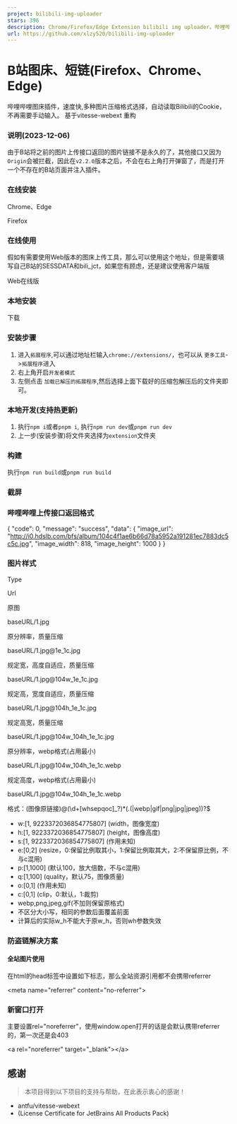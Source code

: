 ```yaml
---
project: bilibili-img-uploader
stars: 396
description: Chrome/Firefox/Edge Extension bilibili img uploader。哔哩哔哩图床上传插件.https://chrome.google.com/webstore/detail/b%E7%AB%99%E5%9B%BE%E5%BA%8A/domljbndjbjgpkhdbmfgmiclggdfojnd?hl=zh-CN
url: https://github.com/xlzy520/bilibili-img-uploader
---
```


B站图床、短链(Firefox、Chrome、Edge)
============================

哔哩哔哩图床插件，速度快,多种图片压缩格式选择，自动读取Bilibili的Cookie，不再需要手动输入。 基于vitesse-webext 重构

### 说明(2023-12-06)

由于B站将之前的图片上传接口返回的图片链接不是永久的了，其他接口又因为`Origin`会被拦截，因此在`v2.2.0`版本之后，不会在右上角打开弹窗了，而是打开一个不存在的B站页面并注入插件。

### 在线安装

Chrome、Edge

Firefox

### 在线使用

假如有需要使用Web版本的图床上传工具，那么可以使用这个地址，但是需要填写自己B站的SESSDATA和bili\_jct，如果您有顾虑，还是建议使用客户端版

Web在线版

### 本地安装

下载

### 安装步骤

1.  进入`拓展程序`,可以通过地址栏输入`chrome://extensions/`，也可以从 `更多工具`\->`拓展程序`进入
2.  右上角开启`开发者模式`
3.  左侧点击 `加载已解压的拓展程序`,然后选择上面下载好的压缩包解压后的文件夹即可。

### 本地开发(支持热更新)

1.  执行`npm i`或者`pnpm i`, 执行`npm run dev`或`pnpm run dev`
2.  上一步(安装步骤)将文件夹选择为`extension`文件夹

### 构建

执行`npm run build`或`pnpm run build`

### 截屏

### 哔哩哔哩上传接口返回格式

{
    "code": 0,
    "message": "success",
    "data": {
        "image\_url": "http://i0.hdslb.com/bfs/album/104c4f1ae6b66d78a5952a191281ec7883dc5c5c.jpg",
        "image\_width": 818,
        "image\_height": 1000
    }
}

### 图片样式

Type

Url

原图

baseURL/1.jpg

原分辨率，质量压缩

baseURL/1.jpg@1e\_1c.jpg

规定宽，高度自适应，质量压缩

baseURL/1.jpg@104w\_1e\_1c.jpg

规定高，宽度自适应，质量压缩

baseURL/1.jpg@104h\_1e\_1c.jpg

规定高宽，质量压缩

baseURL/1.jpg@104w\_104h\_1e\_1c.jpg

原分辨率，webp格式(占用最小)

baseURL/1.jpg@104w\_104h\_1e\_1c.webp

规定高度，webp格式(占用最小)

baseURL/1.jpg@104w\_104h\_1e\_1c.webp

格式：(图像原链接)@(\\d+\[whsepqoc\]\_?)\*(.(|webp|gif|png|jpg|jpeg))?$

-   w:\[1, 9223372036854775807\] (width，图像宽度)
-   h:\[1, 9223372036854775807\] (height，图像高度)
-   s:\[1, 9223372036854775807\] (作用未知)
-   e:\[0,2\] (resize，0:保留比例取其小，1:保留比例取其大，2:不保留原比例，不与c混用)
-   p:\[1,1000\] (默认100，放大倍数，不与c混用)
-   q:\[1,100\] (quality，默认75，图像质量)
-   o:\[0,1\] (作用未知)
-   c:\[0,1\] (clip，0:默认，1:裁剪)
-   webp,png,jpeg,gif(不加则保留原格式)
-   不区分大小写，相同的参数后面覆盖前面
-   计算后的实际w_h不能大于原w_h，否则wh参数失效

### 防盗链解决方案

#### 全站图片使用

在html的head标签中设置如下标志，那么全站资源引用都不会携带referrer

<meta name\="referrer" content\="no-referrer"\>

### 新窗口打开

主要设置rel="noreferrer"，使用window.open打开的话是会默认携带referrer的，第一次还是会403

<a rel\="noreferrer" target\="\_blank"\></a\>

感谢
--

> 本项目得到以下项目的支持与帮助，在此表示衷心的感谢！

-   antfu/vitesse-webext
-   (License Certificate for JetBrains All Products Pack)
